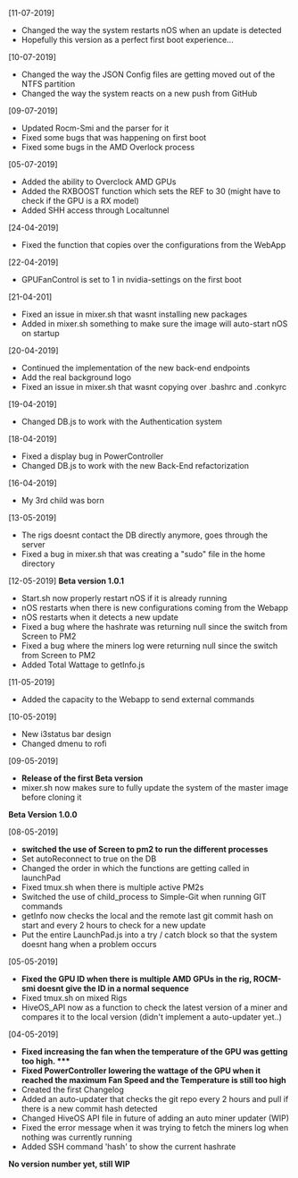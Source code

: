 [11-07-2019]
- Changed the way the system restarts nOS when an update is detected
- Hopefully this version as a perfect first boot experience...

[10-07-2019]
- Changed the way the JSON Config files are getting moved out of the NTFS partition
- Changed the way the system reacts on a new push from GitHub

[09-07-2019]
- Updated Rocm-Smi and the parser for it
- Fixed some bugs that was happening on first boot
- Fixed some bugs in the AMD Overlock process

[05-07-2019]

- Added the ability to Overclock AMD GPUs
- Added the RXBOOST function which sets the REF to 30 (might have to check if the GPU is a RX model)
- Added SHH access through Localtunnel

[24-04-2019]

- Fixed the function that copies over the configurations from the WebApp

[22-04-2019]

- GPUFanControl is set to 1 in nvidia-settings on the first boot

[21-04-201]

- Fixed an issue in mixer.sh that wasnt installing new packages
- Added in mixer.sh something to make sure the image will auto-start nOS on startup

[20-04-2019]

- Continued the implementation of the new back-end endpoints
- Add the real background logo
- Fixed an issue in mixer.sh that wasnt copying over .bashrc and .conkyrc

[19-04-2019]

- Changed DB.js to work with the Authentication system

[18-04-2019]

- Fixed a display bug in PowerController
- Changed DB.js to work with the new Back-End refactorization

[16-04-2019]

- My 3rd child was born

[13-05-2019]

- The rigs doesnt contact the DB directly anymore, goes through the server
- Fixed a bug in mixer.sh that was creating a "sudo" file in the home directory

[12-05-2019] **Beta version 1.0.1**

- Start.sh now properly restart nOS if it is already running
- nOS restarts when there is new configurations coming from the Webapp
- nOS restarts when it detects a new update
- Fixed a bug where the hashrate was returning null since the switch from Screen to PM2
- Fixed a bug where the miners log were returning null since the switch from Screen to PM2
- Added Total Wattage to getInfo.js

[11-05-2019]

- Added the capacity to the Webapp to send external commands

[10-05-2019]

- New i3status bar design
- Changed dmenu to rofi

[09-05-2019]

- **Release of the first Beta version**
- mixer.sh now makes sure to fully update the system of the master image before cloning it

**Beta Version 1.0.0**

[08-05-2019]

- **switched the use of Screen to pm2 to run the different processes**
- Set autoReconnect to true on the DB
- Changed the order in which the functions are getting called in launchPad
- Fixed tmux.sh when there is multiple active PM2s
- Switched the use of child_process to Simple-Git when running GIT commands
- getInfo now checks the local and the remote last git commit hash on start and every 2 hours to check for a new update
- Put the entire LaunchPad.js into a try / catch block so that the system doesnt hang when a problem occurs

[05-05-2019]

- **Fixed the GPU ID when there is multiple AMD GPUs in the rig, ROCM-smi doesnt give the ID in a normal sequence**
- Fixed tmux.sh on mixed Rigs
- HiveOS_API now as a function to check the latest version of a miner and compares it to the local version (didn't implement a auto-updater yet..)

[04-05-2019]

- **Fixed increasing the fan when the temperature of the GPU was getting too high. \*\*\***
- **Fixed PowerController lowering the wattage of the GPU when it reached the maximum Fan Speed and the Temperature is still too high**
- Created the first Changelog
- Added an auto-updater that checks the git repo every 2 hours and pull if there is a new commit hash detected
- Changed HiveOS API file in future of adding an auto miner updater (WIP)
- Fixed the error message when it was trying to fetch the miners log when nothing was currently running
- Added SSH command 'hash' to show the current hashrate

**No version number yet, still WIP**
